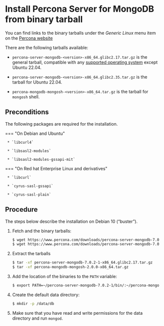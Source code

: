 # Install Percona Server for MongoDB from binary tarball

You can find links to the binary tarballs under the *Generic Linux* menu item on the [Percona website](https://www.percona.com/downloads/percona-server-mongodb-7.0/)

There are the following tarballs available:

* `percona-server-mongodb-<version>-x86_64.glibc2.17.tar.gz` is the general tarball, compatible with any [supported operating system](https://www.percona.com/services/policies/percona-software-support-lifecycle#mongodb) except Ubuntu 22.04.

* `percona-server-mongodb-<version>-x86_64.glibc2.35.tar.gz` is the tarball for Ubuntu 22.04.

* `percona-mongodb-mongosh-<version>-x86_64.tar.gz` is the tarball for `mongosh` shell.

## Preconditions

The following packages are required for the installation.

=== "On Debian and Ubuntu"
     
     * `libcurl4`

     * `libsasl2-modules`

     * `libsasl2-modules-gssapi-mit`


=== "On Red hat Enterprise Linux and derivatives"

     * `libcurl`

     * `cyrus-sasl-gssapi`

     * `cyrus-sasl-plain`


## Procedure

The steps below describe the installation on Debian 10 (“buster”).

1. Fetch and the binary tarballs:

    ```{.bash data-prompt="$"}
    $ wget https://www.percona.com/downloads/percona-server-mongodb-7.0/percona-server-mongodb-7.0.2-1/binary/tarball/percona-server-mongodb-7.0.2-1-x86_64.glibc2.17.tar.gz\
    $ wget https://www.percona.com/downloads/percona-server-mongodb-7.0/percona-server-mongodb-7.0.2-1/binary/tarball/percona-mongodb-mongosh-2.0.0-x86_64.tar.gz
    ```
2. Extract the tarballs

    ```{.bash data-prompt='$'} 
    $ tar -xf percona-server-mongodb-7.0.2-1-x86_64.glibc2.17.tar.gz
    $ tar -xf percona-mongodb-mongosh-2.0.0-x86_64.tar.gz
    ```


3. Add the location of the binaries to the `PATH` variable:

    ```{.bash data-prompt="$"}
    $ export PATH=~/percona-server-mongodb-7.0.2-1/bin/:~/percona-mongodb-mongosh-2.0.0/bin/:$PATH
    ```


4. Create the default data directory:

    ```{.bash data-prompt="$"}
    $ mkdir -p /data/db
    ```


5. Make sure that you have read and write permissions for the data
directory and run `mongod`.

